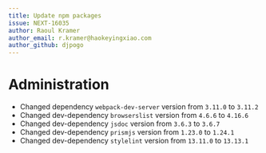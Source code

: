 ```yaml
---
title: Update npm packages
issue: NEXT-16035
author: Raoul Kramer
author_email: r.kramer@haokeyingxiao.com 
author_github: djpogo
---
```

# Administration
* Changed dependency `webpack-dev-server` version from `3.11.0` to `3.11.2`
* Changed dev-dependency `browserslist` version from `4.6.6` to `4.16.6`
* Changed dev-dependency `jsdoc` version from `3.6.3` to `3.6.7`
* Changed dev-dependency `prismjs` version from `1.23.0` to `1.24.1`
* Changed dev-dependency `stylelint` version from `13.11.0` to `13.13.1`
